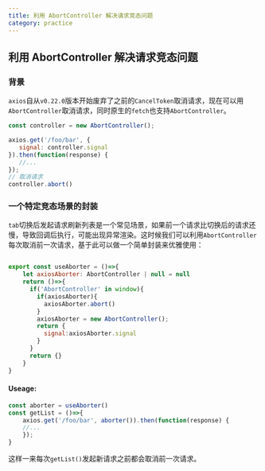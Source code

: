 ```yaml
---
title: 利用 AbortController 解决请求竞态问题    
category: practice  
---  
```


## 利用 AbortController 解决请求竞态问题    

### 背景  

`axios`自从`v0.22.0`版本开始废弃了之前的`CancelToken`取消请求，现在可以用`AbortController`取消请求，同时原生的`fetch`也支持`AbortController`。

```javascript
const controller = new AbortController();

axios.get('/foo/bar', {
   signal: controller.signal
}).then(function(response) {
   //...
});
// 取消请求
controller.abort()

```

### 一个特定竞态场景的封装  

`tab`切换后发起请求刷新列表是一个常见场景，如果前一个请求比切换后的请求还慢，导致回调后执行，可能出现异常渲染。这时候我们可以利用`AbortController`每次取消前一次请求，基于此可以做一个简单封装来优雅使用：

```javascript

export const useAborter = ()=>{
    let axiosAborter: AbortController | null = null
    return ()=>{
      if('AbortController' in window){
        if(axiosAborter){
          axiosAborter.abort()
        }
        axiosAborter = new AbortController();
        return {
          signal:axiosAborter.signal
        }
      }
      return {}
    }
}

```

#### Useage:

```javascript
const aborter = useAborter()
const getList = ()=>{
    axios.get('/foo/bar', aborter()).then(function(response) {
    //...
    });
}

```
这样一来每次`getList()`发起新请求之前都会取消前一次请求。  